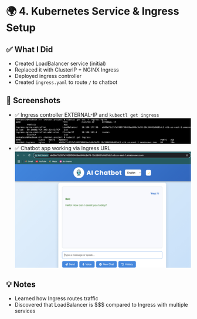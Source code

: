 # 🌍 4. Kubernetes Service & Ingress Setup

## ✅ What I Did
- Created LoadBalancer service (initial)
- Replaced it with ClusterIP + NGINX Ingress
- Deployed ingress controller
- Created `ingress.yaml` to route `/` to chatbot

## 📸 Screenshots
- ✅ Ingress controller EXTERNAL-IP and `kubectl get ingress`
![Ingress](images/ingress.JPG)
- ✅ Chatbot app working via Ingress URL
![App](images/live-app-ingress.JPG)

## 💡 Notes
- Learned how Ingress routes traffic
- Discovered that LoadBalancer is $$$ compared to Ingress with multiple services
